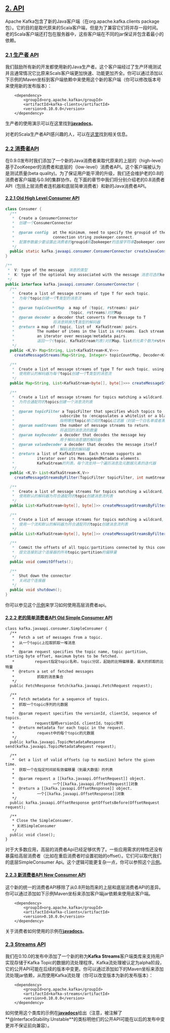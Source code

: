 ## [2. API](#)

Apache Kafka包含了新的Java客户端（在org.apache.kafka.clients package包）。它的目的是取代原来的Scala客户端，但是为了兼容它们将并存一段时间。老的Scala客户端还打包在服务器中，这些客户端在不同的jar保证并包含着最小的依赖。

### [2.1 生产者 API](#producerapi)<a id="producerapi"></a>

我们鼓励所有新的开发都使用新的Java生产者。这个客户端经过了生产环境测试并且通常情况它比原来Scals客户端更加快速、功能更加齐全。你可以通过添加以下示例的Maven坐标到客户端依赖中来使用这个新的客户端（你可以修改版本号来使用新的发布版本）：

```
	<dependency>
	    <groupId>org.apache.kafka</groupId>
	    <artifactId>kafka-clients</artifactId>
	    <version>0.10.0.0</version>
	</dependency>

```

生产者的使用演示可以在这里找到[**javadocs**](http://kafka.apache.org/0100/javadoc/index.html?org/apache/kafka/clients/producer/KafkaProducer.html "Kafka 0.10.0 Javadoc")。

对老的Scala生产者API感兴趣的人，可以在[这里](http://kafka.apache.org/081/documentation.html#producerapi)找到相关信息。

### [2.2 消费者API](#consumerapi)<a id="consumerapi"></a>

在0.9.0发布时我们添加了一个新的Java消费者来取代原来的上层的（high-level）基于ZooKeeper的消费者和底层的（low-level）消费者API。这个客户端被认为是测试质量(beta quality)。为了保证用户能平滑的升级，我们还会维护老的0.8的消费者客户端能与0.9的集群协作。在下面的章节中我们将分别介绍老的0.8消费者API（包括上层消费者连机器和底层简单消费者）和新的Java消费者API。

#### [2.2.1 Old High Level Consumer API](#highlevelconsumerapi)<a id="highlevelconsumerapi"></a>

```java
class Consumer {
  /**
   *  Create a ConsumerConnector
   *  创建一个ConsumerConnector
   *
   *  @param config  at the minimum, need to specify the groupid of the consumer and the zookeeper
   *                 connection string zookeeper.connect.
   *  配置参数最少要设置此消费者的groupid和Zookeeper的连接字符串Zookeeper.connect
   */
  public static kafka.javaapi.consumer.ConsumerConnector createJavaConsumerConnector(ConsumerConfig config);
}

/**
 *  V: type of the message  消息的类型
 *  K: type of the optional key associated with the message 消息可选的key的类型
 */
public interface kafka.javaapi.consumer.ConsumerConnector {
  /**
   *  Create a list of message streams of type T for each topic.
   *  为每个topic创建一个T类型的消息流
   *
   *  @param topicCountMap  a map of (topic, #streams) pair
   *                        (topic, #streams)对的Map
   *  @param decoder a decoder that converts from Message to T 
   *                 将消息转换为T类型的解码器
   *  @return a map of (topic, list of  KafkaStream) pairs.
   *          The number of items in the list is #streams. Each stream supports
   *          an iterator over message/metadata pairs.
   *          返回一个(topic, KafkaStream列表)对的Map。list的元素个数为#streams。每个stream都支持一个对message/metadata对的迭代器。
   */
  public <K,V> Map<String, List<KafkaStream<K,V>>>
    createMessageStreams(Map<String, Integer> topicCountMap, Decoder<K> keyDecoder, Decoder<V> valueDecoder);

  /**
   *  Create a list of message streams of type T for each topic, using the default decoder.
   *  使用默认的解码器为每个topic创建一个T类型的消息流
   */
  public Map<String, List<KafkaStream<byte[], byte[]>>> createMessageStreams(Map<String, Integer> topicCountMap);

  /**
   *  Create a list of message streams for topics matching a wildcard.
   *  为符合通配符的topics创建一个消息流列表
   *
   *  @param topicFilter a TopicFilter that specifies which topics to
   *                    subscribe to (encapsulates a whitelist or a blacklist).
   *                    指明哪些topic被订阅的topic过滤器（封装一个白名单或者黑名单）
   *  @param numStreams the number of message streams to return.
   *                    将返回的消息流的数量
   *  @param keyDecoder a decoder that decodes the message key
   *                    用于解码消息键的解码器
   *  @param valueDecoder a decoder that decodes the message itself
   *                    解码消息的解码器
   *  @return a list of KafkaStream. Each stream supports an
   *          iterator over its MessageAndMetadata elements.
   *          KafkaStream的列表。每个流支持一个遍历消息及元数据元素的迭代器
   */
  public <K,V> List<KafkaStream<K,V>>
    createMessageStreamsByFilter(TopicFilter topicFilter, int numStreams, Decoder<K> keyDecoder, Decoder<V> valueDecoder);

  /**
   *  Create a list of message streams for topics matching a wildcard, using the default decoder.
   *  使用默认的解码器为符合通配符的topic创建消息流列表
   */
  public List<KafkaStream<byte[], byte[]>> createMessageStreamsByFilter(TopicFilter topicFilter, int numStreams);

  /**
   *  Create a list of message streams for topics matching a wildcard, using the default decoder, with one stream.
   *  使用一个流和默认的解码器为符合通配符的topic创建消息流列表
   */
  public List<KafkaStream<byte[], byte[]>> createMessageStreamsByFilter(TopicFilter topicFilter);

  /**
   *  Commit the offsets of all topic/partitions connected by this connector.
   *  提交连接到这个连接器的所有topic/partition的偏移量
   */
  public void commitOffsets();

  /**
   *  Shut down the connector
   *  关闭这个连接器
   */
  public void shutdown();
}


```

你可以参见这个[示例](https://cwiki.apache.org/confluence/display/KAFKA/Consumer+Group+Example "Kafka 0.8 consumer example")来学习如何使用高层消费者api。

#### [2.2.2 老的简单消费者API Old Simple Consumer API](#simpleconsumerapi)<a id="simpleconsumerapi"></a>

```
class kafka.javaapi.consumer.SimpleConsumer {
  /**
   *  Fetch a set of messages from a topic.
   *  从一个topic上拉取抓取一堆消息
   *
   *  @param request specifies the topic name, topic partition, starting byte offset, maximum bytes to be fetched.
   *         request指定topic名称，topic分区，起始的比特偏移量，最大的抓取的比特量
   *  @return a set of fetched messages
   *          抓取的消息集合
   */
  public FetchResponse fetch(kafka.javaapi.FetchRequest request);

  /**
   *  Fetch metadata for a sequence of topics.
   *  抓取一个topic序列的元数据
   *
   *  @param request specifies the versionId, clientId, sequence of topics.
   *         request指明versionId，clientId，topic序列
   *  @return metadata for each topic in the request.
   *          request中的每个topic的元数据
   */
  public kafka.javaapi.TopicMetadataResponse send(kafka.javaapi.TopicMetadataRequest request);

  /**
   *  Get a list of valid offsets (up to maxSize) before the given time.
   *  获取一个在指定时间前有效偏移量（到最大数值）的列表
   *
   *  @param request a [[kafka.javaapi.OffsetRequest]] object.
   *                 一个[[kafka.javaapi.OffsetRequest]]对象
   *  @return a [[kafka.javaapi.OffsetResponse]] object.
   *          一个[[kafka.javaapi.OffsetResponse]]对象
   */
  public kafka.javaapi.OffsetResponse getOffsetsBefore(OffsetRequest request);

  /**
   * Close the SimpleConsumer.
   * 关闭SimpleConsumer
   */
  public void close();
}

```

对于大多数应用，高层的消费者Api已经足够优秀了。一些应用需求的特性还没有暴露给高层消费者（比如在重启消费者时设置初始的offset）。它们可以取代我们的底层SimpleConsumer Api。这个逻辑可能更复杂一点，你可以参照这个[示例](https://cwiki.apache.org/confluence/display/KAFKA/0.8.0+SimpleConsumer+Example "Kafka 0.8 SimpleConsumer example")。

#### [2.2.3 新消费者API New Consumer API](#newconsumerapi)<a id="newconsumerapi"></a>

这个新的统一的消费者API移除了从0.8开始而来的上层和底层消费者API的差异。你可以通过添加如下示例Maven坐标来添加客户端jar依赖来使用此客户端。

```
	<dependency>
	    <groupId>org.apache.kafka</groupId>
	    <artifactId>kafka-clients</artifactId>
	    <version>0.10.0.0</version>
	</dependency>

```

关于消费者如何使用的示例在[**javadocs**](http://kafka.apache.org/0100/javadoc/index.html?org/apache/kafka/clients/consumer/KafkaConsumer.html "Kafka 0.9.0 Javadoc")。

### [2.3 Streams API](#streamsapi)<a id="streamsapi"></a>

我们在0.10.0的发布中添加了一个新的称为**Kafka Streams**客户端类库来支持用户实现存储于Kafka Topic的数据的流处理程序。Kafka流处理被认定为alpha阶段，它的公开API可能在后续的版本中变更。你可以通过添加如下的Maven坐标来添加流处理jar依赖，从而使用Kafka流处理（你可以改变版本为新的发布版本）：

```
	<dependency>
	    <groupId>org.apache.kafka</groupId>
	    <artifactId>kafka-streams</artifactId>
	    <version>0.10.0.0</version>
	</dependency>

```

如何使用这个类库的示例在[**javadocs**](http://kafka.apache.org/0100/javadoc/index.html?org/apache/kafka/streams/KafkaStreams.html "Kafka 0.10.0 Javadoc")给出（注意，被注解了**@InterfaceStability.Unstable**的类标明他们的公开API可能在以后的发布中变更并不保证前向兼容）。
